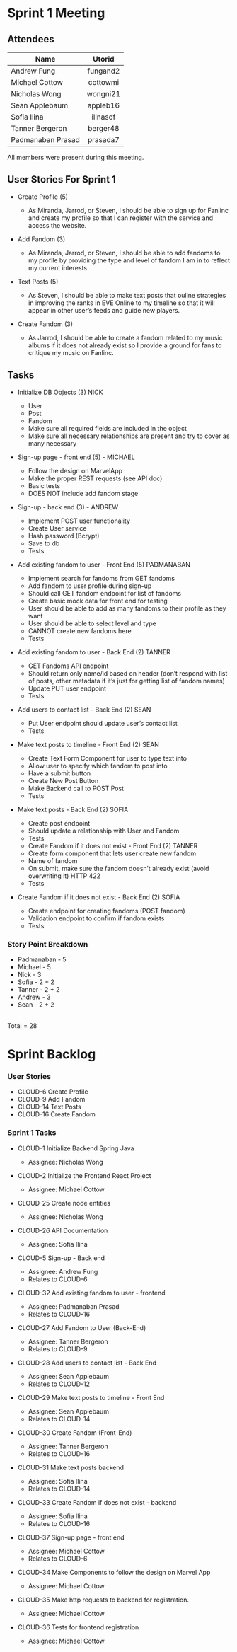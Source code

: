 # Sprint 1 Meeting

## Attendees

| Name              | Utorid       |
| ----------------- |:------------:|
| Andrew Fung       | fungand2     |
| Michael Cottow    | cottowmi     |
| Nicholas Wong     | wongni21     |
| Sean Applebaum    | appleb16     |
| Sofia Ilina       | ilinasof     |
| Tanner Bergeron   | berger48     |
| Padmanaban Prasad | prasada7     |

All members were present during this meeting.

## User Stories For Sprint 1
- Create Profile (5)
    - As Miranda, Jarrod, or Steven, I should be able to sign up for Fanlinc and create my profile so that I can 
    register with the service and access the website.

- Add Fandom (3)
    - As Miranda, Jarrod, or Steven, I should be able to add fandoms to my profile by providing the type and level of fandom I am in to reflect my current interests.

- Text Posts (5)
    - As Steven, I should be able to make text posts that ouline strategies in improving the ranks in EVE Online to my timeline so that it will appear in other user’s feeds and guide new players.

- Create Fandom (3)
    - As Jarrod, I should be able to create a fandom related to my music albums if it does not already exist so I provide a ground for fans to critique my music on Fanlinc.

## Tasks
 
* Initialize DB Objects (3) NICK
    * User
    * Post
    * Fandom
    * Make sure all required fields are included in the object
    * Make sure all necessary relationships are present and try to cover as many necessary

* Sign-up page - front end (5) - MICHAEL
    * Follow the design on MarvelApp
    * Make the proper REST requests (see API doc)
    * Basic tests
    * DOES NOT include add fandom stage

* Sign-up - back end (3) - ANDREW
    * Implement POST user functionality
    * Create User service
    * Hash password (Bcrypt)
    * Save to db
    * Tests

* Add existing fandom to user - Front End (5) PADMANABAN
    * Implement search for fandoms from GET fandoms
    * Add fandom to user profile during sign-up
    * Should call GET fandom endpoint for list of fandoms
    * Create basic mock data for front end for testing
    * User should be able to add as many fandoms to their profile as they want
    * User should be able to select level and type
    * CANNOT create new fandoms here
    * Tests

* Add existing fandom to user - Back End (2) TANNER
    * GET Fandoms API endpoint
    * Should return only name/id based on header (don’t respond with list of posts, other metadata if it’s just for getting list of fandom names)
    * Update PUT user endpoint
    * Tests

* Add users to contact list - Back End (2) SEAN
    * Put User endpoint should update user’s contact list
    * Tests

* Make text posts to timeline - Front End (2) SEAN
    * Create Text Form Component for user to type text into
    * Allow user to specify which fandom to post into
    * Have a submit button
    * Create New Post Button
    * Make Backend call to POST Post
    * Tests

* Make text posts - Back End (2) SOFIA
    * Create post endpoint
    * Should update a relationship with User and Fandom
    * Tests
    * Create Fandom if it does not exist - Front End (2) TANNER
    * Create form component that lets user create new fandom
    * Name of fandom
    * On submit, make sure the fandom doesn’t already exist (avoid overwriting it) HTTP 422
    * Tests

* Create Fandom if it does not exist - Back End (2) SOFIA
    * Create endpoint for creating fandoms (POST fandom)
    * Validation endpoint to confirm if fandom exists
    * Tests

### Story Point Breakdown
- Padmanaban - 5 
- Michael - 5
- Nick - 3
- Sofia - 2 + 2
- Tanner - 2 + 2
- Andrew - 3
- Sean - 2 + 2 <br />
<br />
Total = 28

# Sprint Backlog
### User Stories
- CLOUD-6 Create Profile
- CLOUD-9 Add Fandom
- CLOUD-14 Text Posts
- CLOUD-16 Create Fandom

### Sprint 1 Tasks
- CLOUD-1 Initialize Backend Spring Java
    - Assignee: Nicholas Wong

- CLOUD-2 Initialize the Frontend React Project
    - Assignee: Michael Cottow
    
- CLOUD-25 Create node entities
    - Assignee: Nicholas Wong
    
- CLOUD-26 API Documentation
    - Assignee: Sofia Ilina
    
- CLOUD-5 Sign-up - Back end
    - Assignee: Andrew Fung
    - Relates to CLOUD-6
    
- CLOUD-32 Add existing fandom to user - frontend
    - Assignee: Padmanaban Prasad
    - Relates to CLOUD-16
    
- CLOUD-27 Add Fandom to User (Back-End)
    - Assignee: Tanner Bergeron
    - Relates to CLOUD-9
    
- CLOUD-28 Add users to contact list - Back End
    - Assignee: Sean Applebaum
    - Relates to CLOUD-12
    
- CLOUD-29 Make text posts to timeline - Front End
    - Assignee: Sean Applebaum
    - Relates to CLOUD-14
    
- CLOUD-30 Create Fandom (Front-End)
    - Assignee: Tanner Bergeron
    - Relates to CLOUD-16
    
- CLOUD-31 Make text posts backend
    - Assignee: Sofia Ilina
    - Relates to CLOUD-14
    
- CLOUD-33 Create Fandom if does not exist - backend
    - Assignee: Sofia Ilina
    - Relates to CLOUD-16
    
- CLOUD-37 Sign-up page - front end
    - Assignee: Michael Cottow
    - Relates to CLOUD-6
    
- CLOUD-34 Make Components to follow the design on Marvel App
    - Assignee: Michael Cottow

- CLOUD-35 Make http requests to backend for registration.
    - Assignee: Michael Cottow

- CLOUD-36 Tests for frontend registration
    - Assignee: Michael Cottow